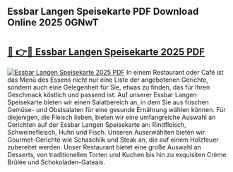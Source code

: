 ## Essbar Langen Speisekarte PDF Download Online 2025 0GNwT

# <h2><a href="http://gcbcwqk.nevu.top/?p=Essbar+Langen+Speisekarte">🔗 👉🔴 Essbar Langen Speisekarte 2025 PDF</a></h2>

[![Essbar Langen Speisekarte 2025 PDF](https://i.imgur.com/dBaPXMq.png)](http://gcbcwqk.nevu.top/?p=Essbar+Langen+Speisekarte)
In einem Restaurant oder Café ist das Menü des Essens nicht nur eine Liste der angebotenen Gerichte, sondern auch eine Gelegenheit für Sie, etwas zu finden, das für Ihren Geschmack köstlich und passend ist. Auf unserer Essbar Langen Speisekarte bieten wir einen Salatbereich an, in dem Sie aus frischen Gemüse- und Obstsalaten für eine gesunde Ernährung wählen können. Für diejenigen, die Fleisch lieben, bieten wir eine umfangreiche Auswahl an Gerichten auf der Essbar Langen Speisekarte an: Rindfleisch, Schweinefleisch, Huhn und Fisch. Unseren Auserwählten bieten wir Gourmet-Gerichte wie Schaschlik und Steak an, die auf einem Holzfeuer zubereitet werden. Unser Restaurant bietet eine große Auswahl an Desserts, von traditionellen Torten und Kuchen bis hin zu exquisiten Crème Brûlée und Schokoladen-Gateais.
